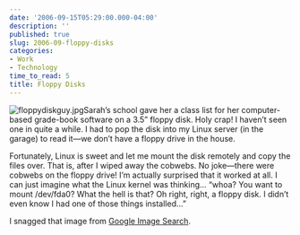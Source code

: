 ```yaml
---
date: '2006-09-15T05:29:00.000-04:00'
description: ''
published: true
slug: 2006-09-floppy-disks
categories:
- Work
- Technology
time_to_read: 5
title: Floppy Disks
---
```


![floppydiskguy.jpg](floppydiskguy.jpg)Sarah’s school gave her a class list for her computer-based grade-book software on a 3.5” floppy disk. Holy crap! I haven’t seen one in quite a while. I had to pop the disk into my Linux server (in the garage) to read it—we don’t have a floppy drive in the house.

Fortunately, Linux is sweet and let me mount the disk remotely and copy the files over. That is, after I wiped away the cobwebs. No joke—there were cobwebs on the floppy drive! I’m actually surprised that it worked at all. I can just imagine what the Linux kernel was thinking… “whoa? You want to mount /dev/fda0? What the hell is that? Oh right, right, a floppy disk. I didn’t even know I had one of those things installed…”

I snagged that image from [Google Image Search](http://images.google.com/images?svnum=10&amp;hl=en&amp;lr=&amp;client=firefox-a&amp;rls=org.mozilla%3Aen-US%3Aofficial&amp;q=floppy+disk&amp;btnG=Search).